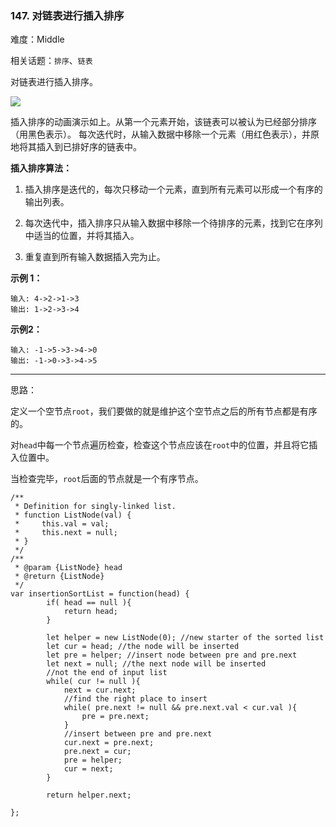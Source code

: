 ### 147. 对链表进行插入排序

难度：Middle

相关话题：`排序`、`链表`

对链表进行插入排序。



![](https://upload.wikimedia.org/wikipedia/commons/0/0f/Insertion-sort-example-300px.gif)

插入排序的动画演示如上。从第一个元素开始，该链表可以被认为已经部分排序（用黑色表示）。
每次迭代时，从输入数据中移除一个元素（用红色表示），并原地将其插入到已排好序的链表中。







**插入排序算法：** 




1. 插入排序是迭代的，每次只移动一个元素，直到所有元素可以形成一个有序的输出列表。

2. 每次迭代中，插入排序只从输入数据中移除一个待排序的元素，找到它在序列中适当的位置，并将其插入。

3. 重复直到所有输入数据插入完为止。









**示例 1：** 



```
输入: 4->2->1->3
输出: 1->2->3->4
```


**示例2：** 



```
输入: -1->5->3->4->0
输出: -1->0->3->4->5
```



-----

思路：

定义一个空节点`root`，我们要做的就是维护这个空节点之后的所有节点都是有序的。

对`head`中每一个节点遍历检查，检查这个节点应该在`root`中的位置，并且将它插入位置中。

当检查完毕，`root`后面的节点就是一个有序节点。

```
/**
 * Definition for singly-linked list.
 * function ListNode(val) {
 *     this.val = val;
 *     this.next = null;
 * }
 */
/**
 * @param {ListNode} head
 * @return {ListNode}
 */
var insertionSortList = function(head) {
		if( head == null ){
			return head;
		}
		
		let helper = new ListNode(0); //new starter of the sorted list
		let cur = head; //the node will be inserted
		let pre = helper; //insert node between pre and pre.next
		let next = null; //the next node will be inserted
		//not the end of input list
		while( cur != null ){
			next = cur.next;
			//find the right place to insert
			while( pre.next != null && pre.next.val < cur.val ){
				pre = pre.next;
			}
			//insert between pre and pre.next
			cur.next = pre.next;
			pre.next = cur;
			pre = helper;
			cur = next;
		}
		
		return helper.next;

};
```

